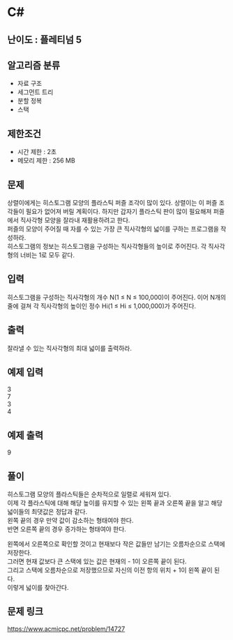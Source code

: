 # C#

## 난이도 : 플레티넘 5

## 알고리즘 분류
  - 자료 구조
  - 세그먼트 트리
  - 분할 정복
  - 스택

## 제한조건
  - 시간 제한 : 2초
  - 메모리 제한 : 256 MB

## 문제
상렬이에게는 히스토그램 모양의 플라스틱 퍼즐 조각이 많이 있다. 상렬이는 이 퍼즐 조각들이 필요가 없어져 버릴 계획이다. 하지만 갑자기 플라스틱 판이 많이 필요해져 퍼즐에서 직사각형 모양을 잘라내 재활용하려고 한다.<br/>
퍼즐의 모양이 주어질 때 자를 수 있는 가장 큰 직사각형의 넓이를 구하는 프로그램을 작성하라.<br/>
히스토그램의 정보는 히스토그램을 구성하는 직사각형들의 높이로 주어진다. 각 직사각형의 너비는 1로 모두 같다.<br/>


## 입력
히스토그램을 구성하는 직사각형의 개수 N(1 ≤ N ≤ 100,000)이 주어진다. 이어 N개의 줄에 걸쳐 각 직사각형의 높이인 정수 Hi(1 ≤ Hi ≤ 1,000,000)가 주어진다.<br/>


## 출력
잘라낼 수 있는 직사각형의 최대 넓이를 출력하라.<br/>


## 예제 입력
3<br/>
7<br/>
3<br/>
4<br/>


## 예제 출력
9<br/>


## 풀이
히스토그램 모양의 플라스틱들은 순차적으로 일렬로 세워져 있다.<br/>
이제 각 플라스틱에 대해 해당 높이를 유지할 수 있는 왼쪽 끝과 오른쪽 끝을 알고 해당 넓이들의 최댓값은 정답과 같다.<br/>
왼쪽 끝의 경우 만약 값이 감소하는 형태여야 한다.<br/>
반면 오른쪽 끝의 경우 증가하는 형태여야 한다.<br/>


왼쪽에서 오른쪽으로 확인할 것이고 현재보다 작은 값들만 남기는 오름차순으로 스택에 저장한다.<br/>
그러면 현재 값보다 큰 스택에 있는 값은 현재의 - 1이 오른쪽 끝이 된다.<br/>
그리고 스택에 오름차순으로 저장했으므로 자신의 이전 항의 위치 + 1이 왼쪽 끝이 된다.<br/>
이렇게 넓이를 찾아간다.<br/>


## 문제 링크
https://www.acmicpc.net/problem/14727